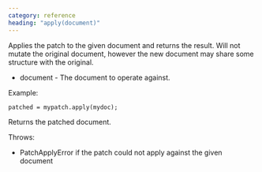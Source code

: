 ```yaml
---
category: reference
heading: "apply(document)"
---
```


Applies the patch to the given document and returns the result. Will not mutate the original document, however the new document may share some structure with the original.

* document  - The document to operate against.

Example:

    patched = mypatch.apply(mydoc);


Returns the patched document.

Throws:

* PatchApplyError if the patch could not apply against the given document

